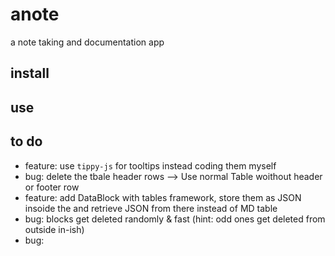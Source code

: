 # anote

a note taking and documentation app

## install

## use

## to do

- feature: use `tippy-js` for tooltips instead coding them myself
- bug: delete the tbale header rows --> Use normal Table woithout header or footer row
- feature: add DataBlock with tables framework, store them as JSON insoide the and retrieve JSON from there instead of MD table 
- bug: blocks get deleted randomly & fast (hint: odd ones get deleted from outside in-ish)
- bug: 